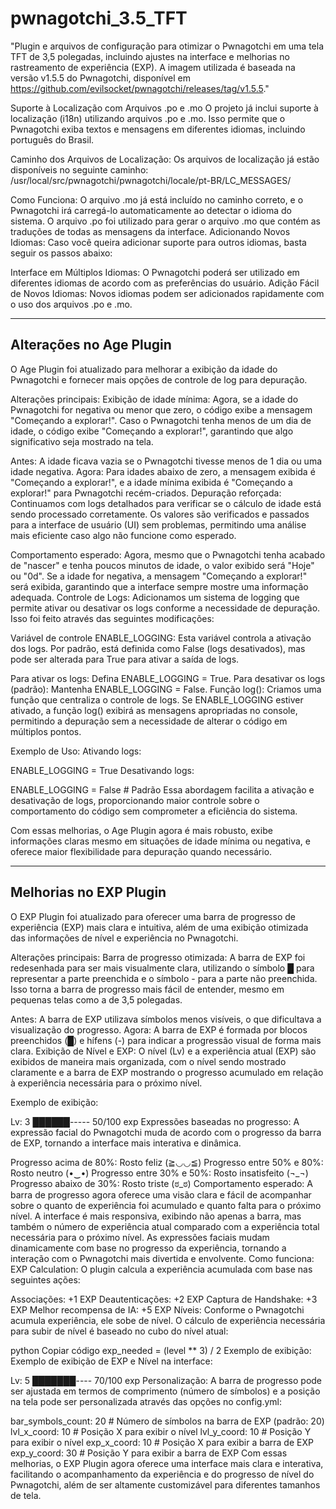 # pwnagotchi_3.5_TFT
"Plugin e arquivos de configuração para otimizar o Pwnagotchi em uma tela TFT de 3,5 polegadas, incluindo ajustes na interface e melhorias no rastreamento de experiência (EXP). A imagem utilizada é baseada na versão v1.5.5 do Pwnagotchi, disponível em https://github.com/evilsocket/pwnagotchi/releases/tag/v1.5.5."

Suporte à Localização com Arquivos .po e .mo
O projeto já inclui suporte à localização (i18n) utilizando arquivos .po e .mo. Isso permite que o Pwnagotchi exiba textos e mensagens em diferentes idiomas, incluindo português do Brasil.

Caminho dos Arquivos de Localização:
Os arquivos de localização já estão disponíveis no seguinte caminho:
/usr/local/src/pwnagotchi/pwnagotchi/locale/pt-BR/LC_MESSAGES/

Como Funciona:
O arquivo .mo já está incluído no caminho correto, e o Pwnagotchi irá carregá-lo automaticamente ao detectar o idioma do sistema.
O arquivo .po foi utilizado para gerar o arquivo .mo que contém as traduções de todas as mensagens da interface.
Adicionando Novos Idiomas:
Caso você queira adicionar suporte para outros idiomas, basta seguir os passos abaixo:

Interface em Múltiplos Idiomas: O Pwnagotchi poderá ser utilizado em diferentes idiomas de acordo com as preferências do usuário.
Adição Fácil de Novos Idiomas: Novos idiomas podem ser adicionados rapidamente com o uso dos arquivos .po e .mo.

------------------------------------------------------
Alterações no Age Plugin
------------------------------------------------------

O Age Plugin foi atualizado para melhorar a exibição da idade do Pwnagotchi e fornecer mais opções de controle de log para depuração.

Alterações principais:
Exibição de idade mínima: Agora, se a idade do Pwnagotchi for negativa ou menor que zero, o código exibe a mensagem "Começando a explorar!".
Caso o Pwnagotchi tenha menos de um dia de idade, o código exibe "Começando a explorar!", garantindo que algo significativo seja mostrado na tela.

Antes: A idade ficava vazia se o Pwnagotchi tivesse menos de 1 dia ou uma idade negativa.
Agora: Para idades abaixo de zero, a mensagem exibida é "Começando a explorar!", e a idade mínima exibida é "Começando a explorar!" para Pwnagotchi recém-criados.
Depuração reforçada: Continuamos com logs detalhados para verificar se o cálculo de idade está sendo processado corretamente. Os valores são verificados e
passados para a interface de usuário (UI) sem problemas, permitindo uma análise mais eficiente caso algo não funcione como esperado.

Comportamento esperado:
Agora, mesmo que o Pwnagotchi tenha acabado de "nascer" e tenha poucos minutos de idade, o valor exibido será "Hoje" ou "0d". Se a idade for negativa,
a mensagem "Começando a explorar!" será exibida, garantindo que a interface sempre mostre uma informação adequada.
Controle de Logs:
Adicionamos um sistema de logging que permite ativar ou desativar os logs conforme a necessidade de depuração. Isso foi feito através das seguintes modificações:

Variável de controle ENABLE_LOGGING: Esta variável controla a ativação dos logs. Por padrão, está definida como False (logs desativados), mas pode ser alterada para True para ativar a saída de logs.

Para ativar os logs: Defina ENABLE_LOGGING = True.
Para desativar os logs (padrão): Mantenha ENABLE_LOGGING = False.
Função log(): Criamos uma função que centraliza o controle de logs. Se ENABLE_LOGGING estiver ativado, a função log() exibirá as mensagens apropriadas no console,
permitindo a depuração sem a necessidade de alterar o código em múltiplos pontos.

Exemplo de Uso:
Ativando logs:

ENABLE_LOGGING = True
Desativando logs:

ENABLE_LOGGING = False  # Padrão
Essa abordagem facilita a ativação e desativação de logs, proporcionando maior controle sobre o comportamento do código sem comprometer a eficiência do sistema.

Com essas melhorias, o Age Plugin agora é mais robusto, exibe informações claras mesmo em situações de idade mínima ou negativa, e oferece maior flexibilidade para depuração quando necessário.

----------------------------------------------------------
Melhorias no EXP Plugin
----------------------------------------------------------
O EXP Plugin foi atualizado para oferecer uma barra de progresso de experiência (EXP) mais clara e intuitiva, além de uma exibição otimizada das informações de nível e experiência no Pwnagotchi.

Alterações principais:
Barra de progresso otimizada: A barra de EXP foi redesenhada para ser mais visualmente clara, utilizando o símbolo █ para representar a parte preenchida e o símbolo - para a parte não preenchida. Isso torna a barra de progresso mais fácil de entender, mesmo em pequenas telas como a de 3,5 polegadas.

Antes: A barra de EXP utilizava símbolos menos visíveis, o que dificultava a visualização do progresso.
Agora: A barra de EXP é formada por blocos preenchidos (█) e hífens (-) para indicar a progressão visual de forma mais clara.
Exibição de Nível e EXP: O nível (Lv) e a experiência atual (EXP) são exibidos de maneira mais organizada, com o nível sendo mostrado claramente e a barra de EXP mostrando o progresso acumulado em relação à experiência necessária para o próximo nível.

Exemplo de exibição:

Lv: 3
██████----- 50/100 exp
Expressões baseadas no progresso: A expressão facial do Pwnagotchi muda de acordo com o progresso da barra de EXP, tornando a interface mais interativa e dinâmica.

Progresso acima de 80%: Rosto feliz (≧◡◡≦)
Progresso entre 50% e 80%: Rosto neutro (•‿•)
Progresso entre 30% e 50%: Rosto insatisfeito (¬_¬)
Progresso abaixo de 30%: Rosto triste (ಠ_ಠ)
Comportamento esperado:
A barra de progresso agora oferece uma visão clara e fácil de acompanhar sobre o quanto de experiência foi acumulado e quanto falta para o próximo nível.
A interface é mais responsiva, exibindo não apenas a barra, mas também o número de experiência atual comparado com a experiência total necessária para o próximo nível.
As expressões faciais mudam dinamicamente com base no progresso da experiência, tornando a interação com o Pwnagotchi mais divertida e envolvente.
Como funciona:
EXP Calculation: O plugin calcula a experiência acumulada com base nas seguintes ações:

Associações: +1 EXP
Deautenticações: +2 EXP
Captura de Handshake: +3 EXP
Melhor recompensa de IA: +5 EXP
Níveis: Conforme o Pwnagotchi acumula experiência, ele sobe de nível. O cálculo de experiência necessária para subir de nível é baseado no cubo do nível atual:

python
Copiar código
exp_needed = (level ** 3) / 2
Exemplo de exibição:
Exemplo de exibição de EXP e Nível na interface:


Lv: 5
███████---- 70/100 exp
Personalização:
A barra de progresso pode ser ajustada em termos de comprimento (número de símbolos) e a posição na tela pode ser personalizada através das opções no config.yml:

bar_symbols_count: 20  # Número de símbolos na barra de EXP (padrão: 20)
lvl_x_coord: 10        # Posição X para exibir o nível
lvl_y_coord: 10        # Posição Y para exibir o nível
exp_x_coord: 10        # Posição X para exibir a barra de EXP
exp_y_coord: 30        # Posição Y para exibir a barra de EXP
Com essas melhorias, o EXP Plugin agora oferece uma interface mais clara e interativa, facilitando o acompanhamento da experiência e do progresso de nível do Pwnagotchi, além de ser altamente customizável para diferentes tamanhos de tela.
